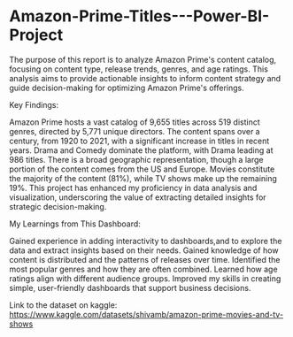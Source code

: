 # Amazon-Prime-Titles---Power-BI-Project
The purpose of this report is to analyze Amazon Prime's content catalog, focusing on content type, release trends, genres, and age ratings. This analysis aims to provide actionable insights to inform content strategy and guide decision-making for optimizing Amazon Prime's offerings.



Key Findings:

Amazon Prime hosts a vast catalog of 9,655 titles across 519 distinct genres, directed by 5,771 unique directors.
The content spans over a century, from 1920 to 2021, with a significant increase in titles in recent years.
Drama and Comedy dominate the platform, with Drama leading at 986 titles.
There is a broad geographic representation, though a large portion of the content comes from the US and Europe.
Movies constitute the majority of the content (81%), while TV shows make up the remaining 19%.
This project has enhanced my proficiency in data analysis and visualization, underscoring the value of extracting detailed insights for strategic decision-making.


My Learnings from This Dashboard:


Gained experience in adding interactivity to dashboards,and to explore the data and extract insights based on their needs.
Gained knowledge of how content is distributed and the patterns of releases over time.
Identified the most popular genres and how they are often combined.
Learned how age ratings align with different audience groups.
Improved my skills in creating simple, user-friendly dashboards that support business decisions.




Link to the dataset on kaggle: https://www.kaggle.com/datasets/shivamb/amazon-prime-movies-and-tv-shows









